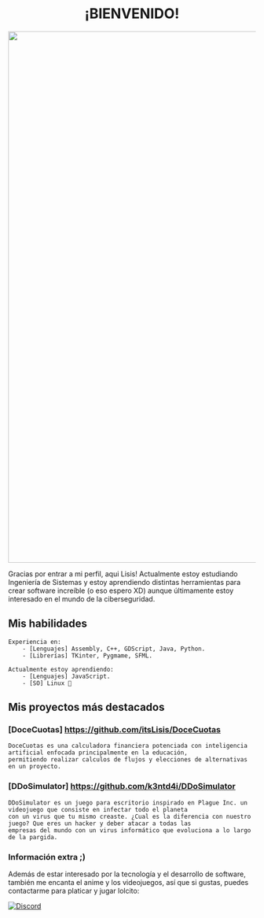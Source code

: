 <h1 align="center">¡BIENVENIDO!</h1>

<p align="center">
  <img src="https://i.pinimg.com/originals/71/90/6c/71906c5eff4079a648c57aed47cc46fc.gif" width="1080"/>
</p>

Gracias por entrar a mi perfil, aqui Lisis! Actualmente estoy estudiando Ingeniería de Sistemas y estoy aprendiendo distintas 
herramientas para crear software increíble (o eso espero XD) aunque últimamente estoy interesado en el mundo de la ciberseguridad.

## Mis habilidades
```text
Experiencia en:
    - [Lenguajes] Assembly, C++, GDScript, Java, Python.
    - [Librerías] TKinter, Pygmame, SFML. 

Actualmente estoy aprendiendo:
    - [Lenguajes] JavaScript.
    - [SO] Linux 🤑
```

## Mis proyectos más destacados

### [DoceCuotas] https://github.com/itsLisis/DoceCuotas
```text
DoceCuotas es una calculadora financiera potenciada con inteligencia artificial enfocada principalmente en la educación, 
permitiendo realizar calculos de flujos y elecciones de alternativas en un proyecto.
```

### [DDoSimulator] https://github.com/k3ntd4i/DDoSimulator
```text
DDoSimulator es un juego para escritorio inspirado en Plague Inc. un videojuego que consiste en infectar todo el planeta
con un virus que tu mismo creaste. ¿Cual es la diferencia con nuestro juego? Que eres un hacker y deber atacar a todas las
empresas del mundo con un virus informático que evoluciona a lo largo de la pargida.
```

### Información extra ;) 
Además de estar interesado por la tecnología y el desarrollo de software, también me encanta el anime y los videojuegos, así que
si gustas, puedes contactarme para platicar y jugar lolcito:

[![Discord](https://img.shields.io/badge/Discord-7289DA?style=for-the-badge&logo=discord&logoColor=white)](https://discord.com/users/TU_ID_DE_DISCORD)

